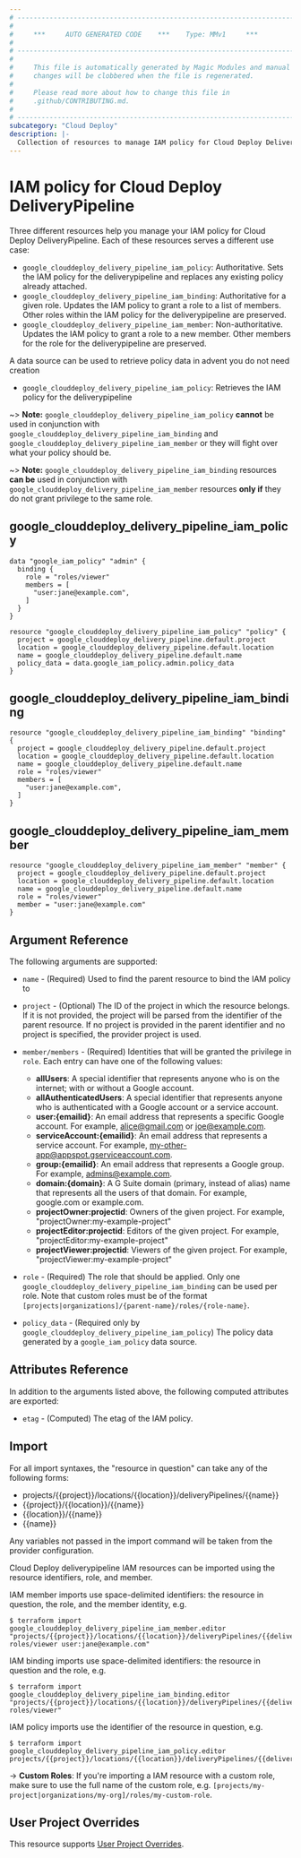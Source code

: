 ```yaml
---
# ----------------------------------------------------------------------------
#
#     ***     AUTO GENERATED CODE    ***    Type: MMv1     ***
#
# ----------------------------------------------------------------------------
#
#     This file is automatically generated by Magic Modules and manual
#     changes will be clobbered when the file is regenerated.
#
#     Please read more about how to change this file in
#     .github/CONTRIBUTING.md.
#
# ----------------------------------------------------------------------------
subcategory: "Cloud Deploy"
description: |-
  Collection of resources to manage IAM policy for Cloud Deploy DeliveryPipeline
---
```


# IAM policy for Cloud Deploy DeliveryPipeline
Three different resources help you manage your IAM policy for Cloud Deploy DeliveryPipeline. Each of these resources serves a different use case:

* `google_clouddeploy_delivery_pipeline_iam_policy`: Authoritative. Sets the IAM policy for the deliverypipeline and replaces any existing policy already attached.
* `google_clouddeploy_delivery_pipeline_iam_binding`: Authoritative for a given role. Updates the IAM policy to grant a role to a list of members. Other roles within the IAM policy for the deliverypipeline are preserved.
* `google_clouddeploy_delivery_pipeline_iam_member`: Non-authoritative. Updates the IAM policy to grant a role to a new member. Other members for the role for the deliverypipeline are preserved.

A data source can be used to retrieve policy data in advent you do not need creation

* `google_clouddeploy_delivery_pipeline_iam_policy`: Retrieves the IAM policy for the deliverypipeline

~> **Note:** `google_clouddeploy_delivery_pipeline_iam_policy` **cannot** be used in conjunction with `google_clouddeploy_delivery_pipeline_iam_binding` and `google_clouddeploy_delivery_pipeline_iam_member` or they will fight over what your policy should be.

~> **Note:** `google_clouddeploy_delivery_pipeline_iam_binding` resources **can be** used in conjunction with `google_clouddeploy_delivery_pipeline_iam_member` resources **only if** they do not grant privilege to the same role.




## google\_clouddeploy\_delivery\_pipeline\_iam\_policy

```hcl
data "google_iam_policy" "admin" {
  binding {
    role = "roles/viewer"
    members = [
      "user:jane@example.com",
    ]
  }
}

resource "google_clouddeploy_delivery_pipeline_iam_policy" "policy" {
  project = google_clouddeploy_delivery_pipeline.default.project
  location = google_clouddeploy_delivery_pipeline.default.location
  name = google_clouddeploy_delivery_pipeline.default.name
  policy_data = data.google_iam_policy.admin.policy_data
}
```

## google\_clouddeploy\_delivery\_pipeline\_iam\_binding

```hcl
resource "google_clouddeploy_delivery_pipeline_iam_binding" "binding" {
  project = google_clouddeploy_delivery_pipeline.default.project
  location = google_clouddeploy_delivery_pipeline.default.location
  name = google_clouddeploy_delivery_pipeline.default.name
  role = "roles/viewer"
  members = [
    "user:jane@example.com",
  ]
}
```

## google\_clouddeploy\_delivery\_pipeline\_iam\_member

```hcl
resource "google_clouddeploy_delivery_pipeline_iam_member" "member" {
  project = google_clouddeploy_delivery_pipeline.default.project
  location = google_clouddeploy_delivery_pipeline.default.location
  name = google_clouddeploy_delivery_pipeline.default.name
  role = "roles/viewer"
  member = "user:jane@example.com"
}
```


## Argument Reference

The following arguments are supported:

* `name` - (Required) Used to find the parent resource to bind the IAM policy to

* `project` - (Optional) The ID of the project in which the resource belongs.
    If it is not provided, the project will be parsed from the identifier of the parent resource. If no project is provided in the parent identifier and no project is specified, the provider project is used.

* `member/members` - (Required) Identities that will be granted the privilege in `role`.
  Each entry can have one of the following values:
  * **allUsers**: A special identifier that represents anyone who is on the internet; with or without a Google account.
  * **allAuthenticatedUsers**: A special identifier that represents anyone who is authenticated with a Google account or a service account.
  * **user:{emailid}**: An email address that represents a specific Google account. For example, alice@gmail.com or joe@example.com.
  * **serviceAccount:{emailid}**: An email address that represents a service account. For example, my-other-app@appspot.gserviceaccount.com.
  * **group:{emailid}**: An email address that represents a Google group. For example, admins@example.com.
  * **domain:{domain}**: A G Suite domain (primary, instead of alias) name that represents all the users of that domain. For example, google.com or example.com.
  * **projectOwner:projectid**: Owners of the given project. For example, "projectOwner:my-example-project"
  * **projectEditor:projectid**: Editors of the given project. For example, "projectEditor:my-example-project"
  * **projectViewer:projectid**: Viewers of the given project. For example, "projectViewer:my-example-project"

* `role` - (Required) The role that should be applied. Only one
    `google_clouddeploy_delivery_pipeline_iam_binding` can be used per role. Note that custom roles must be of the format
    `[projects|organizations]/{parent-name}/roles/{role-name}`.

* `policy_data` - (Required only by `google_clouddeploy_delivery_pipeline_iam_policy`) The policy data generated by
  a `google_iam_policy` data source.

## Attributes Reference

In addition to the arguments listed above, the following computed attributes are
exported:

* `etag` - (Computed) The etag of the IAM policy.

## Import

For all import syntaxes, the "resource in question" can take any of the following forms:

* projects/{{project}}/locations/{{location}}/deliveryPipelines/{{name}}
* {{project}}/{{location}}/{{name}}
* {{location}}/{{name}}
* {{name}}

Any variables not passed in the import command will be taken from the provider configuration.

Cloud Deploy deliverypipeline IAM resources can be imported using the resource identifiers, role, and member.

IAM member imports use space-delimited identifiers: the resource in question, the role, and the member identity, e.g.
```
$ terraform import google_clouddeploy_delivery_pipeline_iam_member.editor "projects/{{project}}/locations/{{location}}/deliveryPipelines/{{delivery_pipeline}} roles/viewer user:jane@example.com"
```

IAM binding imports use space-delimited identifiers: the resource in question and the role, e.g.
```
$ terraform import google_clouddeploy_delivery_pipeline_iam_binding.editor "projects/{{project}}/locations/{{location}}/deliveryPipelines/{{delivery_pipeline}} roles/viewer"
```

IAM policy imports use the identifier of the resource in question, e.g.
```
$ terraform import google_clouddeploy_delivery_pipeline_iam_policy.editor projects/{{project}}/locations/{{location}}/deliveryPipelines/{{delivery_pipeline}}
```

-> **Custom Roles**: If you're importing a IAM resource with a custom role, make sure to use the
 full name of the custom role, e.g. `[projects/my-project|organizations/my-org]/roles/my-custom-role`.

## User Project Overrides

This resource supports [User Project Overrides](https://registry.terraform.io/providers/hashicorp/google/latest/docs/guides/provider_reference#user_project_override).
